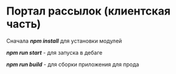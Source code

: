 # Портал рассылок (клиентская часть)

Сначала ***npm install*** для установки модулей

***npm run start*** - для запуска в дебаге

***npm run build*** - для сборки приложения для прода